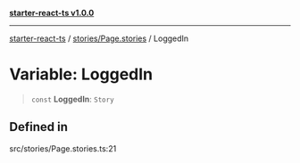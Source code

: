 [**starter-react-ts v1.0.0**](../../../README.md)

***

[starter-react-ts](../../../modules.md) / [stories/Page.stories](../README.md) / LoggedIn

# Variable: LoggedIn

> `const` **LoggedIn**: `Story`

## Defined in

src/stories/Page.stories.ts:21
